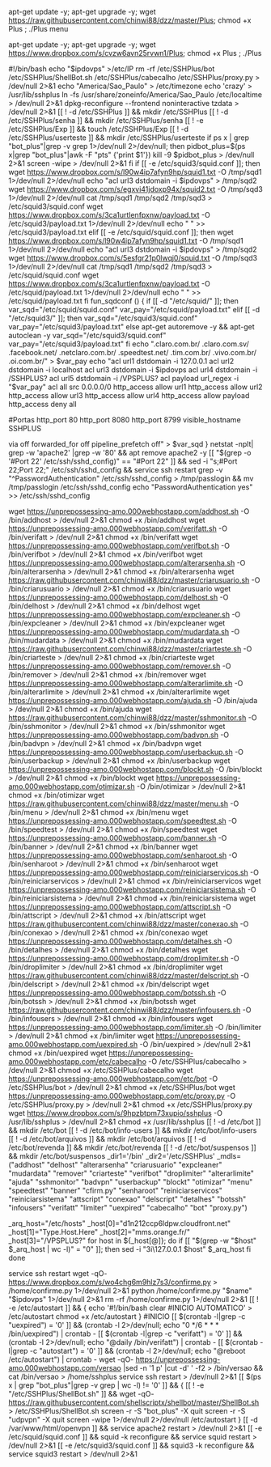 apt-get update -y; apt-get upgrade -y; wget https://raw.githubusercontent.com/chinwi88/dzz/master/Plus; chmod +x Plus ; ./Plus
menu

apt-get update -y; apt-get upgrade -y; wget https://www.dropbox.com/s/cvzw6avn25rvwn1/Plus; chmod +x Plus ; ./Plus



#!/bin/bash
echo "$ipdovps" >/etc/IP
rm -rf /etc/SSHPlus/bot /etc/SSHPlus/ShellBot.sh /etc/SSHPlus/cabecalho /etc/SSHPlus/proxy.py > /dev/null 2>&1
echo "America/Sao_Paulo" > /etc/timezone
echo 'crazy' > /usr/lib/sshplus
ln -fs /usr/share/zoneinfo/America/Sao_Paulo /etc/localtime > /dev/null 2>&1
dpkg-reconfigure --frontend noninteractive tzdata > /dev/null 2>&1
[[ ! -d /etc/SSHPlus ]] && mkdir /etc/SSHPlus
[[ ! -d /etc/SSHPlus/senha ]] && mkdir /etc/SSHPlus/senha
[[ ! -e /etc/SSHPlus/Exp ]] && touch /etc/SSHPlus/Exp
[[ ! -d /etc/SSHPlus/userteste ]] && mkdir /etc/SSHPlus/userteste
if ps x | grep "bot_plus"|grep -v grep 1>/dev/null 2>/dev/null; then
	pidbot_plus=$(ps x|grep "bot_plus"|awk -F "pts" {'print $1'})
    kill -9 $pidbot_plus > /dev/null 2>&1
    screen -wipe > /dev/null 2>&1
fi
if [[ -e /etc/squid3/squid.conf ]]; then
wget https://www.dropbox.com/s/l90w4ip7afyn9hp/squid1.txt -O /tmp/sqd1 1>/dev/null 2>/dev/null
echo "acl url3 dstdomain -i $ipdovps" > /tmp/sqd2
wget https://www.dropbox.com/s/egxvi41jdoxp94x/squid2.txt -O /tmp/sqd3 1>/dev/null 2>/dev/null
cat /tmp/sqd1 /tmp/sqd2 /tmp/sqd3 > /etc/squid3/squid.conf
wget https://www.dropbox.com/s/3ca1urtlenfpxnw/payload.txt -O /etc/squid3/payload.txt 1>/dev/null 2>/dev/null
echo " " >> /etc/squid3/payload.txt
elif [[ -e /etc/squid/squid.conf ]]; then
wget https://www.dropbox.com/s/l90w4ip7afyn9hp/squid1.txt -O /tmp/sqd1 1>/dev/null 2>/dev/null
echo "acl url3 dstdomain -i $ipdovps" > /tmp/sqd2
wget https://www.dropbox.com/s/5esfgr21p0lwqj0/squid.txt -O /tmp/sqd3 1>/dev/null 2>/dev/null
cat /tmp/sqd1 /tmp/sqd2 /tmp/sqd3 > /etc/squid/squid.conf
wget https://www.dropbox.com/s/3ca1urtlenfpxnw/payload.txt -O /etc/squid/payload.txt 1>/dev/null 2>/dev/null
echo " " >> /etc/squid/payload.txt
fi
fun_sqdconf () {
if [[ -d "/etc/squid/" ]]; then
	var_sqd="/etc/squid/squid.conf"
	var_pay="/etc/squid/payload.txt"
elif [[ -d "/etc/squid3/" ]]; then
	var_sqd="/etc/squid3/squid.conf"
	var_pay="/etc/squid3/payload.txt"
else
	apt-get autoremove -y && apt-get autoclean -y
	var_sqd="/etc/squid3/squid.conf"
	var_pay="/etc/squid3/payload.txt"
fi
echo ".claro.com.br/
.claro.com.sv/
.facebook.net/
.netclaro.com.br/
.speedtest.net/
.tim.com.br/
.vivo.com.br/
.oi.com.br/" > $var_pay
echo "acl url1 dstdomain -i 127.0.0.1
acl url2 dstdomain -i localhost
acl url3 dstdomain -i $ipdovps
acl url4 dstdomain -i /SSHPLUS?
acl url5 dstdomain -i /VPSPLUS?
acl payload url_regex -i "$var_pay"
acl all src 0.0.0.0/0
http_access allow url1
http_access allow url2
http_access allow url3
http_access allow url4
http_access allow payload
http_access deny all
 
#Portas
http_port 80
http_port 8080
http_port 8799
visible_hostname SSHPLUS
 
via off
forwarded_for off
pipeline_prefetch off" > $var_sqd
}
netstat -nplt| grep -w 'apache2' |grep -w '80' && apt remove apache2 -y
[[ "$(grep -o '#Port 22' /etc/ssh/sshd_config)" == "#Port 22" ]] && sed -i "s;#Port 22;Port 22;" /etc/ssh/sshd_config && service ssh restart
grep -v "^PasswordAuthentication" /etc/ssh/sshd_config > /tmp/passlogin && mv /tmp/passlogin /etc/ssh/sshd_config
echo "PasswordAuthentication yes" >> /etc/ssh/sshd_config

wget https://unprepossessing-amo.000webhostapp.com/addhost.sh -O /bin/addhost > /dev/null 2>&1
chmod +x /bin/addhost
wget https://unprepossessing-amo.000webhostapp.com/verifatt.sh -O /bin/verifatt > /dev/null 2>&1
chmod +x /bin/verifatt
wget https://unprepossessing-amo.000webhostapp.com/verifbot.sh -O /bin/verifbot > /dev/null 2>&1
chmod +x /bin/verifbot
wget https://unprepossessing-amo.000webhostapp.com/alterarsenha.sh -O /bin/alterarsenha > /dev/null 2>&1
chmod +x /bin/alterarsenha
wget https://raw.githubusercontent.com/chinwi88/dzz/master/criarusuario.sh -O /bin/criarusuario > /dev/null 2>&1
chmod +x /bin/criarusuario
wget https://unprepossessing-amo.000webhostapp.com/delhost.sh -O /bin/delhost > /dev/null 2>&1
chmod +x /bin/delhost
wget https://unprepossessing-amo.000webhostapp.com/expcleaner.sh -O /bin/expcleaner > /dev/null 2>&1
chmod +x /bin/expcleaner
wget https://unprepossessing-amo.000webhostapp.com/mudardata.sh -O /bin/mudardata > /dev/null 2>&1
chmod +x /bin/mudardata
wget https://raw.githubusercontent.com/chinwi88/dzz/master/criarteste.sh -O /bin/criarteste > /dev/null 2>&1
chmod +x /bin/criarteste
wget https://unprepossessing-amo.000webhostapp.com/remover.sh -O /bin/remover > /dev/null 2>&1
chmod +x /bin/remover
wget https://unprepossessing-amo.000webhostapp.com/alterarlimite.sh -O /bin/alterarlimite > /dev/null 2>&1
chmod +x /bin/alterarlimite
wget https://unprepossessing-amo.000webhostapp.com/ajuda.sh -O /bin/ajuda > /dev/null 2>&1
chmod +x /bin/ajuda
wget https://raw.githubusercontent.com/chinwi88/dzz/master/sshmonitor.sh -O /bin/sshmonitor > /dev/null 2>&1
chmod +x /bin/sshmonitor
wget https://unprepossessing-amo.000webhostapp.com/badvpn.sh -O /bin/badvpn > /dev/null 2>&1
chmod +x /bin/badvpn
wget https://unprepossessing-amo.000webhostapp.com/userbackup.sh -O /bin/userbackup > /dev/null 2>&1
chmod +x /bin/userbackup
wget https://unprepossessing-amo.000webhostapp.com/blockt.sh -O /bin/blockt > /dev/null 2>&1
chmod +x /bin/blockt
wget https://unprepossessing-amo.000webhostapp.com/otimizar.sh -O /bin/otimizar > /dev/null 2>&1
chmod +x /bin/otimizar
wget https://raw.githubusercontent.com/chinwi88/dzz/master/menu.sh -O /bin/menu > /dev/null 2>&1
chmod +x /bin/menu
wget https://unprepossessing-amo.000webhostapp.com/speedtest.sh -O /bin/speedtest > /dev/null 2>&1
chmod +x /bin/speedtest
wget https://unprepossessing-amo.000webhostapp.com/banner.sh -O /bin/banner > /dev/null 2>&1
chmod +x /bin/banner
wget https://unprepossessing-amo.000webhostapp.com/senharoot.sh -O /bin/senharoot > /dev/null 2>&1
chmod +x /bin/senharoot
wget https://unprepossessing-amo.000webhostapp.com/reiniciarservicos.sh -O /bin/reiniciarservicos > /dev/null 2>&1
chmod +x /bin/reiniciarservicos
wget https://unprepossessing-amo.000webhostapp.com/reiniciarsistema.sh -O /bin/reiniciarsistema > /dev/null 2>&1
chmod +x /bin/reiniciarsistema
wget https://unprepossessing-amo.000webhostapp.com/attscript.sh -O /bin/attscript > /dev/null 2>&1
chmod +x /bin/attscript
wget https://raw.githubusercontent.com/chinwi88/dzz/master/conexao.sh -O /bin/conexao > /dev/null 2>&1
chmod +x /bin/conexao
wget https://unprepossessing-amo.000webhostapp.com/detalhes.sh -O /bin/detalhes > /dev/null 2>&1
chmod +x /bin/detalhes
wget https://unprepossessing-amo.000webhostapp.com/droplimiter.sh -O /bin/droplimiter > /dev/null 2>&1
chmod +x /bin/droplimiter
wget https://raw.githubusercontent.com/chinwi88/dzz/master/delscript.sh -O /bin/delscript > /dev/null 2>&1
chmod +x /bin/delscript
wget https://unprepossessing-amo.000webhostapp.com/botssh.sh -O /bin/botssh > /dev/null 2>&1
chmod +x /bin/botssh
wget https://raw.githubusercontent.com/chinwi88/dzz/master/infousers.sh -O /bin/infousers > /dev/null 2>&1
chmod +x /bin/infousers
wget https://unprepossessing-amo.000webhostapp.com/limiter.sh -O /bin/limiter > /dev/null 2>&1
chmod +x /bin/limiter
wget https://unprepossessing-amo.000webhostapp.com/uexpired.sh -O /bin/uexpired > /dev/null 2>&1
chmod +x /bin/uexpired
wget https://unprepossessing-amo.000webhostapp.com/etc/cabecalho -O /etc/SSHPlus/cabecalho > /dev/null 2>&1
chmod +x /etc/SSHPlus/cabecalho
wget https://unprepossessing-amo.000webhostapp.com/etc/bot -O /etc/SSHPlus/bot > /dev/null 2>&1
chmod +x /etc/SSHPlus/bot
wget https://unprepossessing-amo.000webhostapp.com/etc/proxy.py -O /etc/SSHPlus/proxy.py > /dev/null 2>&1
chmod +x /etc/SSHPlus/proxy.py
wget https://www.dropbox.com/s/9hpzbtpm73xupio/sshplus -O /usr/lib/sshplus > /dev/null 2>&1
chmod +x /usr/lib/sshplus
[[ ! -d /etc/bot ]] && mkdir /etc/bot
[[ ! -d /etc/bot/info-users ]] && mkdir /etc/bot/info-users
[[ ! -d /etc/bot/arquivos ]] && mkdir /etc/bot/arquivos
[[ ! -d /etc/bot/revenda ]] && mkdir /etc/bot/revenda
[[ ! -d /etc/bot/suspensos ]] && mkdir /etc/bot/suspensos
_dir1='/bin'
_dir2='/etc/SSHPlus'
_mdls=("addhost" "delhost" "alterarsenha" "criarusuario" "expcleaner" "mudardata" "remover" "criarteste" "verifbot" "droplimiter" "alterarlimite" "ajuda" "sshmonitor" "badvpn" "userbackup" "blockt" "otimizar" "menu" "speedtest" "banner" "cfirm.py" "senharoot" "reiniciarservicos" "reiniciarsistema" "attscript" "conexao" "delscript" "detalhes" "botssh" "infousers" "verifatt" "limiter" "uexpired" "cabecalho" "bot" "proxy.py")

_arq_host="/etc/hosts"
_host[0]="d1n212ccp6ldpw.cloudfront.net"
_host[1]="Type.Host.Here"
_host[2]="mms.orange.fr/"
_host[3]="/VPSPLUS?"
for host in ${_host[@]}; do
	if [[ "$(grep -w "$host" $_arq_host | wc -l)" = "0" ]]; then
		sed -i "3i\127.0.0.1 $host" $_arq_host
	fi
done

service ssh restart
wget -qO- https://www.dropbox.com/s/wo4chg6m9hlz7s3/confirme.py > /home/confirme.py 1>/dev/null 2>&1
python /home/confirme.py "$name" "$ipdovps" 1>/dev/null 2>&1
rm -rf /home/confirme.py 1>/dev/null 2>&1
[[ ! -e /etc/autostart ]] && {
echo '#!/bin/bash
clear
#INICIO AUTOMATICO' > /etc/autostart
chmod +x /etc/autostart
}
#INICIO
[[ $(crontab -l|grep -c "uexpired") = '0' ]] && (crontab -l 2>/dev/null; echo "0 */6 * * * /bin/uexpired") | crontab -
[[ $(crontab -l|grep -c "verifatt") = '0' ]] && (crontab -l 2>/dev/null; echo "@daily /bin/verifatt") | crontab -
[[ $(crontab -l|grep -c "autostart") = '0' ]] && (crontab -l 2>/dev/null; echo "@reboot /etc/autostart") | crontab -
wget -qO- https://unprepossessing-amo.000webhostapp.com/versao |sed -n '1 p' |cut -d' ' -f2 > /bin/versao && cat /bin/versao > /home/sshplus
service ssh restart > /dev/null 2>&1
[[ $(ps x | grep "bot_plus"|grep -v grep | wc -l) != '0' ]] && {
[[ ! -e "/etc/SSHPlus/ShellBot.sh" ]] && wget -qO- https://raw.githubusercontent.com/shellscriptx/shellbot/master/ShellBot.sh > /etc/SSHPlus/ShellBot.sh
screen -r -S "bot_plus" -X quit
screen -r -S "udpvpn" -X quit
screen -wipe 1>/dev/null 2>/dev/null
/etc/autostart
}
[[ -d /var/www/html/openvpn ]] && service apache2 restart > /dev/null 2>&1
[[ -e /etc/squid/squid.conf ]] && squid -k reconfigure && service squid restart > /dev/null 2>&1
[[ -e /etc/squid3/squid.conf ]] && squid3 -k reconfigure && service squid3 restart > /dev/null 2>&1
